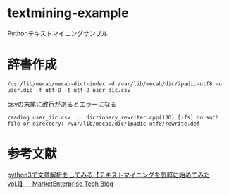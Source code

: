 # textmining-example
Pythonテキストマイニングサンプル  

# 辞書作成

```
/usr/lib/mecab/mecab-dict-index -d /var/lib/mecab/dic/ipadic-utf8 -u user.dic -f utf-8 -t utf-8 user_dic.csv
```

csvの末尾に改行があるとエラーになる  
```
reading user_dic.csv ... dictionary_rewriter.cpp(136) [ifs] no such file or directory: /var/lib/mecab/dic/ipadic-utf8/rewrite.def
```

# 参考文献

[python3で文章解析をしてみる【テキストマイニングを気軽に始めてみた vol.1】 – MarketEnterprise Tech Blog](https://tech.marketenterprise.co.jp/2016/11/04/python3%E3%81%A7%E6%96%87%E7%AB%A0%E8%A7%A3%E6%9E%90%E3%82%92%E3%81%97%E3%81%A6%E3%81%BF%E3%82%8B%E3%80%90%E3%83%86%E3%82%AD%E3%82%B9%E3%83%88%E3%83%9E%E3%82%A4%E3%83%8B%E3%83%B3%E3%82%B0%E3%82%92/)  
